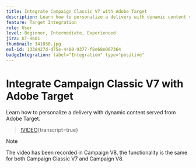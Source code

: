 ```yaml
---
title: Integrate Campaign Classic V7 with Adobe Target
description: Learn how to personalize a delivery with dynamic content served from Adobe Target.
feature: Target Integration
role: User
level: Beginner, Intermediate, Experienced
jira: KT-9601
thumbnail: 341030.jpg
exl-id: 1338427d-d75e-4480-9377-f8e68e067364
badgeIntegration: label="Integration" type="positive"
---
```

# Integrate Campaign Classic V7 with Adobe Target

Learn how to personalize a delivery with dynamic content served from Adobe Target.

>[!VIDEO](https://video.tv.adobe.com/v/341030?quality=12&learn=on){transcript=true}

>[!NOTE]
> The video has been recorded in Campaign V8, the functionality is the same for both Campaign Classic V7 and Campaign V8.
